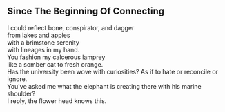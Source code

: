 Since The Beginning Of Connecting
---------------------------------
I could reflect bone, conspirator, and dagger  
from lakes and apples  
with a brimstone serenity  
with lineages in my hand.  
You fashion my calcerous lamprey  
like a somber cat to fresh orange.  
Has the university been wove with curiosities? As if to hate or reconcile or ignore.  
You've asked me what the elephant is creating there with his marine shoulder?  
I reply, the flower head knows this.  
